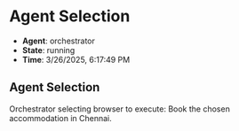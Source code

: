 # Agent Selection

- **Agent**: orchestrator
- **State**: running
- **Time**: 3/26/2025, 6:17:49 PM

## Agent Selection

Orchestrator selecting browser to execute: Book the chosen accommodation in Chennai.

